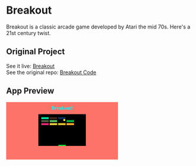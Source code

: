 # Breakout
Breakout is a classic arcade game developed by Atari the mid 70s.
Here's a 21st century twist.

## Original Project
See it live: [Breakout](https://jshams.github.io/breakout)  
See the original repo: [Breakout Code](https://github.com/jshams/breakout)

## App Preview
<img src="../../images/breakout.png" width="60%"/>